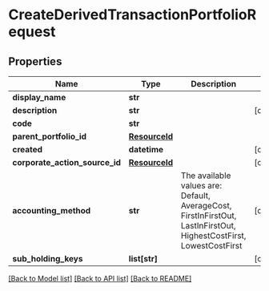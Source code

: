 # CreateDerivedTransactionPortfolioRequest

## Properties
Name | Type | Description | Notes
------------ | ------------- | ------------- | -------------
**display_name** | **str** |  | 
**description** | **str** |  | [optional] 
**code** | **str** |  | 
**parent_portfolio_id** | [**ResourceId**](ResourceId.md) |  | 
**created** | **datetime** |  | [optional] 
**corporate_action_source_id** | [**ResourceId**](ResourceId.md) |  | [optional] 
**accounting_method** | **str** | The available values are: Default, AverageCost, FirstInFirstOut, LastInFirstOut, HighestCostFirst, LowestCostFirst | [optional] 
**sub_holding_keys** | **list[str]** |  | [optional] 

[[Back to Model list]](../README.md#documentation-for-models) [[Back to API list]](../README.md#documentation-for-api-endpoints) [[Back to README]](../README.md)


